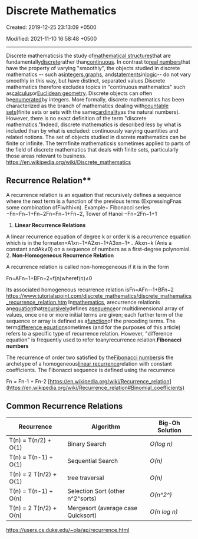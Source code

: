 # Discrete Mathematics

Created: 2019-12-25 23:13:09 +0500

Modified: 2021-11-10 16:58:48 +0500

---

Discrete mathematicsis the study of[mathematical structures](https://en.wikipedia.org/wiki/Mathematical_structures)that are fundamentally[discrete](https://en.wikipedia.org/wiki/Discrete_space)rather than[continuous](https://en.wikipedia.org/wiki/Continuous_function). In contrast to[real numbers](https://en.wikipedia.org/wiki/Real_number)that have the property of varying "smoothly", the objects studied in discrete mathematics -- such as[integers](https://en.wikipedia.org/wiki/Integer),[graphs](https://en.wikipedia.org/wiki/Graph_(discrete_mathematics)), and[statements](https://en.wikipedia.org/wiki/Statement_(logic))in[logic](https://en.wikipedia.org/wiki/Mathematical_logic)-- do not vary smoothly in this way, but have distinct, separated values.Discrete mathematics therefore excludes topics in "continuous mathematics" such as[calculus](https://en.wikipedia.org/wiki/Calculus)or[Euclidean geometry](https://en.wikipedia.org/wiki/Euclidean_geometry). Discrete objects can often be[enumerated](https://en.wikipedia.org/wiki/Enumeration)by integers. More formally, discrete mathematics has been characterized as the branch of mathematics dealing with[countable sets](https://en.wikipedia.org/wiki/Countable_set)(finite sets or sets with the same[cardinality](https://en.wikipedia.org/wiki/Cardinality)as the natural numbers). However, there is no exact definition of the term "discrete mathematics."Indeed, discrete mathematics is described less by what is included than by what is excluded: continuously varying quantities and related notions.
The set of objects studied in discrete mathematics can be finite or infinite. The termfinite mathematicsis sometimes applied to parts of the field of discrete mathematics that deals with finite sets, particularly those areas relevant to business.
<https://en.wikipedia.org/wiki/Discrete_mathematics>

## Recurrence Relation**

A recurrence relation is an equation that recursively defines a sequence where the next term is a function of the previous terms (ExpressingFnas some combination ofFiwithi<n).
Example− Fibonacci series −Fn=Fn−1+Fn−2Fn=Fn−1+Fn−2, Tower of Hanoi −Fn=2Fn−1+1
1.  **Linear Recurrence Relations**

A linear recurrence equation of degree k or order k is a recurrence equation which is in the formatxn=A1xn−1+A2xn−1+A3xn−1+...Akxn−k (Anis a constant andAk≠0) on a sequence of numbers as a first-degree polynomial.
2.  **Non-Homogeneous Recurrence Relation**

A recurrence relation is called non-homogeneous if it is in the form

Fn=AFn−1+BFn−2+f(n)wheref(n)≠0

Its associated homogeneous recurrence relation isFn=AFn--1+BFn−2
<https://www.tutorialspoint.com/discrete_mathematics/discrete_mathematics_recurrence_relation.htm>
In[mathematics](https://en.wikipedia.org/wiki/Mathematics), arecurrence relationis an[equation](https://en.wikipedia.org/wiki/Equation)that[recursively](https://en.wikipedia.org/wiki/Recursion)defines a[sequence](https://en.wikipedia.org/wiki/Sequence)or multidimensional array of values, once one or more initial terms are given; each further term of the sequence or array is defined as a[function](https://en.wikipedia.org/wiki/Function_(mathematics))of the preceding terms.
The term[difference equation](https://en.wikipedia.org/wiki/Recurrence_relation#Relationship_to_difference_equations_narrowly_defined)sometimes (and for the purposes of this article) refers to a specific type of recurrence relation. However, "difference equation" is frequently used to refer toanyrecurrence relation.**Fibonacci numbers**

The recurrence of order two satisfied by the[Fibonacci numbers](https://en.wikipedia.org/wiki/Fibonacci_number)is the archetype of a homogeneous[linear recurrence](https://en.wikipedia.org/wiki/Linear_recurrence)relation with constant coefficients. The Fibonacci sequence is defined using the recurrence

Fn = Fn-1 + Fn-2
[https://en.wikipedia.org/wiki/Recurrence_relation](https://en.wikipedia.org/wiki/Recurrence_relation#Binomial_coefficients)
## Common Recurrence Relations

| **Recurrence**         | **Algorithm**                      | **Big-Oh Solution** |
|----------------------|----------------------------------|-----------------|
| T(n) = T(n/2) + O(1)   | Binary Search                      | *O(log n)*          |
| T(n) = T(n-1) + O(1)   | Sequential Search                  | *O(n)*              |
| T(n) = 2 T(n/2) + O(1) | tree traversal                     | *O(n)*              |
| T(n) = T(n-1) + O(n)   | Selection Sort (other n^2^sorts)  | *O(n^2^)*           |
| T(n) = 2 T(n/2) + O(n) | Mergesort (average case Quicksort) | *O(n log n)*        |
<https://users.cs.duke.edu/~ola/ap/recurrence.html>
